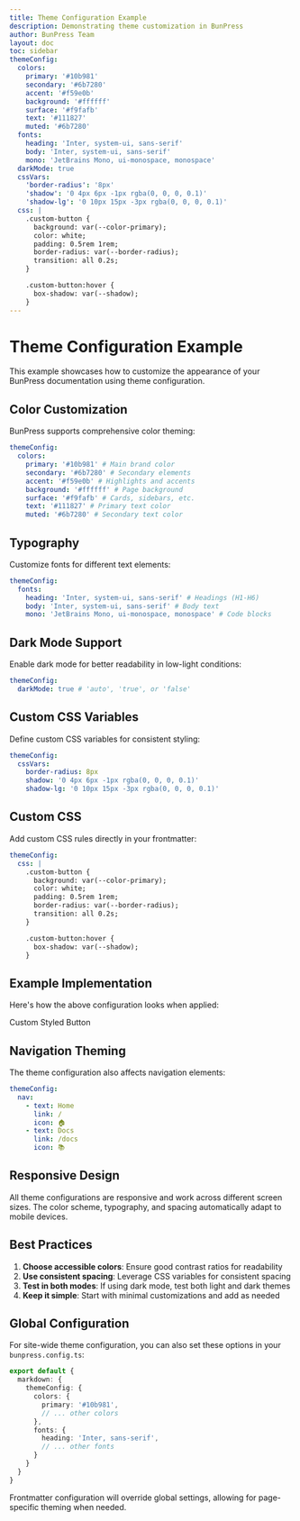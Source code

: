 ```yaml
---
title: Theme Configuration Example
description: Demonstrating theme customization in BunPress
author: BunPress Team
layout: doc
toc: sidebar
themeConfig:
  colors:
    primary: '#10b981'
    secondary: '#6b7280'
    accent: '#f59e0b'
    background: '#ffffff'
    surface: '#f9fafb'
    text: '#111827'
    muted: '#6b7280'
  fonts:
    heading: 'Inter, system-ui, sans-serif'
    body: 'Inter, system-ui, sans-serif'
    mono: 'JetBrains Mono, ui-monospace, monospace'
  darkMode: true
  cssVars:
    'border-radius': '8px'
    'shadow': '0 4px 6px -1px rgba(0, 0, 0, 0.1)'
    'shadow-lg': '0 10px 15px -3px rgba(0, 0, 0, 0.1)'
  css: |
    .custom-button {
      background: var(--color-primary);
      color: white;
      padding: 0.5rem 1rem;
      border-radius: var(--border-radius);
      transition: all 0.2s;
    }

    .custom-button:hover {
      box-shadow: var(--shadow);
    }
---
```


# Theme Configuration Example

This example showcases how to customize the appearance of your BunPress documentation using theme configuration.

## Color Customization

BunPress supports comprehensive color theming:

```yaml
themeConfig:
  colors:
    primary: '#10b981' # Main brand color
    secondary: '#6b7280' # Secondary elements
    accent: '#f59e0b' # Highlights and accents
    background: '#ffffff' # Page background
    surface: '#f9fafb' # Cards, sidebars, etc.
    text: '#111827' # Primary text color
    muted: '#6b7280' # Secondary text color
```

## Typography

Customize fonts for different text elements:

```yaml
themeConfig:
  fonts:
    heading: 'Inter, system-ui, sans-serif' # Headings (H1-H6)
    body: 'Inter, system-ui, sans-serif' # Body text
    mono: 'JetBrains Mono, ui-monospace, monospace' # Code blocks
```

## Dark Mode Support

Enable dark mode for better readability in low-light conditions:

```yaml
themeConfig:
  darkMode: true # 'auto', 'true', or 'false'
```

## Custom CSS Variables

Define custom CSS variables for consistent styling:

```yaml
themeConfig:
  cssVars:
    border-radius: 8px
    shadow: '0 4px 6px -1px rgba(0, 0, 0, 0.1)'
    shadow-lg: '0 10px 15px -3px rgba(0, 0, 0, 0.1)'
```

## Custom CSS

Add custom CSS rules directly in your frontmatter:

```yaml
themeConfig:
  css: |
    .custom-button {
      background: var(--color-primary);
      color: white;
      padding: 0.5rem 1rem;
      border-radius: var(--border-radius);
      transition: all 0.2s;
    }

    .custom-button:hover {
      box-shadow: var(--shadow);
    }
```

## Example Implementation

Here's how the above configuration looks when applied:

<div class="custom-button">
  Custom Styled Button
</div>

## Navigation Theming

The theme configuration also affects navigation elements:

```yaml
themeConfig:
  nav:
    - text: Home
      link: /
      icon: 🏠
    - text: Docs
      link: /docs
      icon: 📚
```

## Responsive Design

All theme configurations are responsive and work across different screen sizes. The color scheme, typography, and spacing automatically adapt to mobile devices.

## Best Practices

1. **Choose accessible colors**: Ensure good contrast ratios for readability
2. **Use consistent spacing**: Leverage CSS variables for consistent spacing
3. **Test in both modes**: If using dark mode, test both light and dark themes
4. **Keep it simple**: Start with minimal customizations and add as needed

## Global Configuration

For site-wide theme configuration, you can also set these options in your `bunpress.config.ts`:

```typescript
export default {
  markdown: {
    themeConfig: {
      colors: {
        primary: '#10b981',
        // ... other colors
      },
      fonts: {
        heading: 'Inter, sans-serif',
        // ... other fonts
      }
    }
  }
}
```

Frontmatter configuration will override global settings, allowing for page-specific theming when needed.
